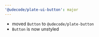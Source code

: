 ```yaml
---
'@udecode/plate-ui-button': major
---
```


- moved `Button` to `@udecode/plate-button`
- `Button` is now unstyled
